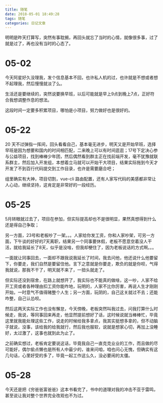 ```yaml
---
title: 随笔 
date: 2018-05-01 18:49:28
tags: 随笔
categories: 日记文章
---
```


明明是昨天打算写，突然有事耽搁，再回头就忘了当时的心情，就像很多事，过了就是过了，再也没有当时的心态了。
<!-- more -->
# 05-02

今天阿星好久没理我，发个信息基本不回，也许私人机的过，也许就是不想或者想不起理我，然后慢慢就淡了么。

生活还是要继续的，突然说要换早班，以后可能就是早上9点到晚上7点，正好符合我想调整作息的想法。

这段时间一定要多积累项目，哪怕是小项目，努力做好也是很好的。

# 05-22 

20 天不过弹指一挥间，回头看看自己，基本毫无进步，明天又是开始早班，选择早班是因为想要和国内的时间相匹配，二来晚上可以有时间逛逛；17号下定决心参与公益项目，找到棒棒少年团，然后偶然看到群主正在找前端开发，毫不犹豫就联系群主，然后加入开发组，本想着立马就可以开始干大项目，结果实际拖到今天才开发了不到百行代码提交到工作目录，也许是需要磨合吧；

组里确实有大神，项目切割，vue-cli 路由配置，还有人家写代码的美感都非常让人心动，继续坚持，这肯定是非常好的一段经历。

# 05-25

5月转眼就过去了，项目在参加，但实际提高却也不是很明显，果然真想得到什么还是得自己争取；

另一方面，23号和老板吵了一架。。。人家给你发工资，你和人家吵架，可另一方面，下午谈的好好的7天离职，结果另一个同事要休假，老板不愿意空着没人干活，就给我延长了8天，似乎是没啥，但我却梗住了，因为老板说话的方式啊。。。

一面就让同事回去，一面却不跟我说我延长了时间，我去问他，他还说什么他要留下，你要走，我们自然是要留住他。言下之意就是你要走，欺负的就是你呗，气得我就说，那我不干了，明天就不来了，一扭头就走了。

但实际还没到宿舍，在路上就想开了，我实际也不能真的做啥，这一吵，人家不给开工资或者各种理由扣工资你能咋地，玩明的，人家不比你厉害，再说人生才刚刚开始，一时意气不值得赌整个人生；另一方面，玩阴的，自己这关就过不去；还能咋整，自己认怂呗。

然后这两天实际工作也没有懈怠，今天傍晚，老板突然叫我过去，问我打算什么时候走，我说，等同事回来再走，他显然提前想好了话，这时候说就当棒棒忙，毕竟这里就我能处理这些工作，说走的时候给我多拿点，我其实挺想多拿的，但不动脑子就说，没事，该给我的给我就行，然后我也服软，说就是想家心切，再加上没睡好，太过激了，这事也就到此为止了。

之前确实想过，老板肯定要说这话，毕竟我自己一直克克业业的工作，而且做的尽可能好，偶尔偷点懒也是所有人中最少的，谁来问咱，咱也问心无愧，但确实有这几句话，心里好受的多了，毕竟一起工作这么久，没必要闹的太僵。

# 05-28

今天还是把《穷爸爸富爸爸》这本书看完了，书中的道理对我的冲击不亚于雷鸣，甚至说让我对整个世界完全改观也不为过。

